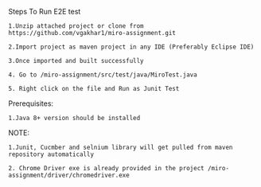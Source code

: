 Steps To Run E2E test

	1.Unzip attached project or clone from https://github.com/vgakhar1/miro-assignment.git

	2.Import project as maven project in any IDE (Preferably Eclipse IDE)

	3.Once imported and built successfully

	4. Go to /miro-assignment/src/test/java/MiroTest.java 

	5. Right click on the file and Run as Junit Test 



Prerequisites:

	1.Java 8+ version should be installed


NOTE:

	1.Junit, Cucmber and selnium library will get pulled from maven repository automatically

	2. Chrome Driver exe is already provided in the project /miro-assignment/driver/chromedriver.exe

 
